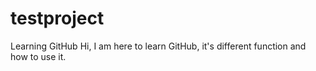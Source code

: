# testproject
Learning GitHub
Hi,
I am here to learn GitHub, it's different function and how to use it.

